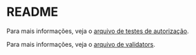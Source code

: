 # README

Para mais informações, veja o [arquivo de testes de autorização](ability_test.md).

Para mais informações, veja o [arquivo de validators](validators.md).


